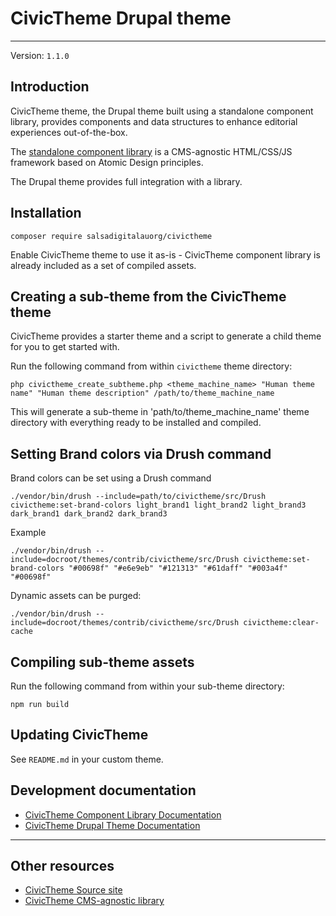 # CivicTheme Drupal theme

----

Version: `1.1.0`

## Introduction

CivicTheme theme, the Drupal theme built using a standalone component library,
provides components and data structures to enhance editorial experiences
out-of-the-box.

The [standalone component library](https://github.com/salsadigitalauorg/civictheme_library)
is a CMS-agnostic HTML/CSS/JS framework based on Atomic Design principles.

The Drupal theme provides full integration with a library.

## Installation

    composer require salsadigitalauorg/civictheme

Enable CivicTheme theme to use it as-is - CivicTheme component library is
already included as a set of compiled assets.

## Creating a sub-theme from the CivicTheme theme

CivicTheme provides a starter theme and a script to generate a child theme for
you to get started with.

Run the following command from within `civictheme` theme directory:

    php civictheme_create_subtheme.php <theme_machine_name> "Human theme name" "Human theme description" /path/to/theme_machine_name

This will generate a sub-theme in 'path/to/theme_machine_name' theme directory
with everything ready to be installed and compiled.

## Setting Brand colors via Drush command

Brand colors can be set using a Drush command

    ./vendor/bin/drush --include=path/to/civictheme/src/Drush civictheme:set-brand-colors light_brand1 light_brand2 light_brand3 dark_brand1 dark_brand2 dark_brand3

Example

    ./vendor/bin/drush --include=docroot/themes/contrib/civictheme/src/Drush civictheme:set-brand-colors "#00698f" "#e6e9eb" "#121313" "#61daff" "#003a4f" "#00698f"

Dynamic assets can be purged:

    ./vendor/bin/drush --include=docroot/themes/contrib/civictheme/src/Drush civictheme:clear-cache


## Compiling sub-theme assets

Run the following command from within your sub-theme directory:

    npm run build

## Updating CivicTheme

See `README.md` in your custom theme.

## Development documentation

- [CivicTheme Component Library Documentation](./civictheme_library/docs/README.md)
- [CivicTheme Drupal Theme Documentation](./docs/README.md)

----

## Other resources

- [CivicTheme Source site](https://github.com/salsadigitalauorg/civictheme_source)
- [CivicTheme CMS-agnostic library](https://github.com/salsadigitalauorg/civictheme_library)
